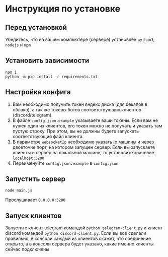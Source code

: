 # Инструкция по установке

## Перед установкой
Убедитесь, что на вашем компьютере (сервере) установлен `python3`, `nodejs` и `npm`

## Установить зависимости
```
npm i
python -m pip install -r requirements.txt
```

## Настройка конфига
1. Вам необходимо получить токен яндекс диска (для бекапов в облако), а так же токены ботов соответствующих клиентов (discord/telegram).
2. В файле `config.json.example` указываете ваши токены. Если вам не нужен один из клиентов, его токен можно не получать и указать там пустую строку. При этом, вы не должны будете запускать соответствующий файл клиента.
3. В параметре `websocketIp` необходимо указать ip машины и через двоеточие порт, на котором запущен сервер. Если вы запускаете клиенты и сервер на локальной машине, то установите значение `localhost:3200`
4. Переименуйте `config.json.example` в `config.json`

## Запустить сервер
```
node main.js
```
Прослушивает `0.0.0.0:3200`



## Запуск клиентов
Запустите клиент telegram командой `python telegram-client.py` и клиент discord командой `python discord-client.py`.
Если вы все сделали правильно, в консоли каждый из клиентов скажет, что соединение открыто, а в консоли сервера будет указано, какие именно клиенты сейчас подключены
